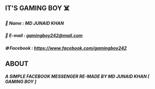 ## IT'S GAMING BOY ☠️

##### 👤 Name : MD JUNAID KHAN
##### 📧 E-mail : gamingboy242@mail.com
##### 🌐 Facebook : https://www.facebook.com/gamingboy242

## ABOUT
##### A SIMPLE FACEBOOK MESSENGER RE-MADE BY MD JUNAID KHAN [ GAMING BOY ]
